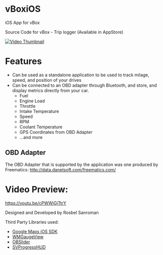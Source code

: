 vBoxiOS
=======

iOS App for vBox

Source Code for vBox - Trip logger (Available in AppStore)

[![Video Thumbnail](https://img.youtube.com/vi/cPWWjGjTtrY/hqdefault.jpg)](https://www.youtube.com/watch?v=cPWWjGjTtrY)

# Features
 * Can be used as a standalone application to be used to track milage, speed, and position of your drives
 * Can be connected to an OBD adapter through Bluetooth, and store, and display metrics directly from your car.
   * Fuel
   * Engine Load
   * Throttle
   * Intake Temperature
   * Speed
   * RPM
   * Coolant Temperature
   * GPS Coordinates from OBD Adapter
   * ...and more

## OBD Adapter
The OBD Adapter that is supported by the application was one produced by Freematics: http://data.danetsoft.com/freematics.com/


# Video Preview:
https://youtu.be/cPWWjGjTtrY

Designed and Developed by Rosbel Sanroman

Third Party Libraries used:
   - [Google Maps iOS SDK](https://developers.google.com/maps/documentation/ios/)
   - [WMGaugeView](https://github.com/Will-tm/WMGaugeView)
   - [OBSlider](https://github.com/ole/OBSlider)
   - [SVProgressHUD](https://github.com/TransitApp/SVProgressHUD)

